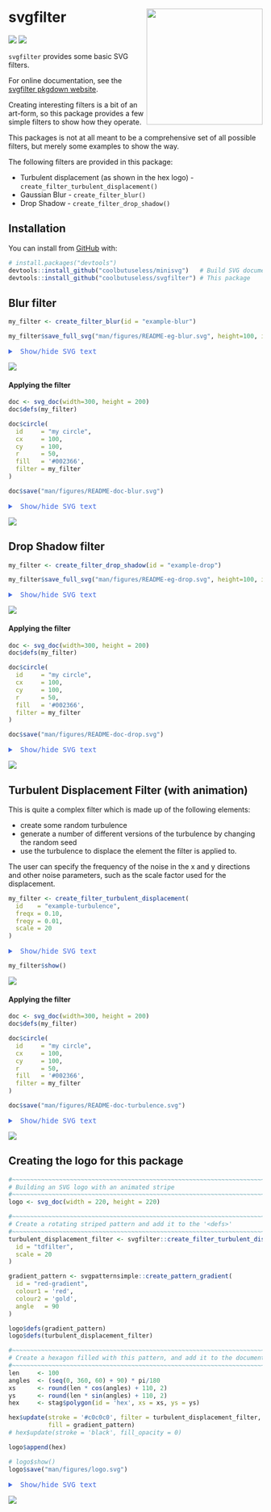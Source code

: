 
<!-- README.md is generated from README.Rmd. Please edit that file -->

# svgfilter <img src="man/figures/logo.svg" align="right" height=230/>

<!-- badges: start -->

![](http://img.shields.io/badge/cool-useless-green.svg)
![](http://img.shields.io/badge/devout-verse-blue.svg)
<!-- badges: end -->

`svgfilter` provides some basic SVG filters.

For online documentation, see the [svgfilter pkgdown
website](https://coolbutuseless.github.io/package/svgfilter/index.html).

Creating interesting filters is a bit of an art-form, so this package
provides a few simple filters to show how they operate.

This packages is not at all meant to be a comprehensive set of all
possible filters, but merely some examples to show the way.

The following filters are provided in this package:

  - Turbulent displacement (as shown in the hex logo) -
    `create_filter_turbulent_displacement()`
  - Gaussian Blur - `create_filter_blur()`
  - Drop Shadow - `create_filter_drop_shadow()`

## Installation

You can install from
[GitHub](https://github.com/coolbutuseless/svgfilter) with:

``` r
# install.packages("devtools")
devtools::install_github("coolbutuseless/minisvg")   # Build SVG documents with R
devtools::install_github("coolbutuseless/svgfilter") # This package
```

## Blur filter

``` r
my_filter <- create_filter_blur(id = "example-blur")

my_filter$save_full_svg("man/figures/README-eg-blur.svg", height=100, include_declaration = FALSE)
```

<pre><details closed><summary style='color: #4169E1;'> Show/hide SVG text </summary>&lt;filter id="example-blur" x="-20%" y="-20%" width="140%" height="150%"&gt;
  &lt;feGaussianBlur in="SourceGraphic" stdDeviation="3" /&gt;
&lt;/filter&gt;</details></pre>

<img src = "man/figures/README-eg-blur.svg">

#### Applying the filter

``` r
doc <- svg_doc(width=300, height = 200)
doc$defs(my_filter)

doc$circle(
  id     = "my circle",
  cx     = 100, 
  cy     = 100,
  r      = 50, 
  fill   = '#002366',
  filter = my_filter
)

doc$save("man/figures/README-doc-blur.svg")
```

<pre><details closed><summary style='color: #4169E1;'> Show/hide SVG text </summary>&lt;?xml version="1.0" encoding="UTF-8"?&gt;
&lt;svg width="300" height="200" viewBox="0 0 300 200" xmlns="http://www.w3.org/2000/svg" xmlns:xlink="http://www.w3.org/1999/xlink"&gt;
  &lt;defs&gt;
    &lt;filter id="example-blur" x="-20%" y="-20%" width="140%" height="150%"&gt;
      &lt;feGaussianBlur in="SourceGraphic" stdDeviation="3" /&gt;
    &lt;/filter&gt;
  &lt;/defs&gt;
  &lt;circle id="my circle" fill="#002366" filter="url('#example-blur')" cx="100" cy="100" r="50" /&gt;
&lt;/svg&gt;</details></pre>

<img src = "man/figures/README-doc-blur.svg">

## Drop Shadow filter

``` r
my_filter <- create_filter_drop_shadow(id = "example-drop")

my_filter$save_full_svg("man/figures/README-eg-drop.svg", height=100, include_declaration = FALSE)
```

<pre><details closed><summary style='color: #4169E1;'> Show/hide SVG text </summary>&lt;filter id="example-drop" x="-20%" y="-20%" width="140%" height="150%"&gt;
  &lt;feOffset in="SourceAlpha" dx="10" dy="10" result="offset_output" /&gt;
  &lt;feGaussianBlur in="offset_output" stdDeviation="3" result="blur_output" /&gt;
  &lt;feFlood flood-color="#bbb" result="flood_image" /&gt;
  &lt;feComposite in="flood_image" in2="blur_output" operator="in" result="composite_output" /&gt;
  &lt;feBlend in="SourceGraphic" in2="composite_output" mode="normal" /&gt;
&lt;/filter&gt;</details></pre>

<img src = "man/figures/README-eg-drop.svg">

#### Applying the filter

``` r
doc <- svg_doc(width=300, height = 200)
doc$defs(my_filter)

doc$circle(
  id     = "my circle",
  cx     = 100, 
  cy     = 100,
  r      = 50, 
  fill   = '#002366',
  filter = my_filter
)

doc$save("man/figures/README-doc-drop.svg")
```

<pre><details closed><summary style='color: #4169E1;'> Show/hide SVG text </summary>&lt;?xml version="1.0" encoding="UTF-8"?&gt;
&lt;svg width="300" height="200" viewBox="0 0 300 200" xmlns="http://www.w3.org/2000/svg" xmlns:xlink="http://www.w3.org/1999/xlink"&gt;
  &lt;defs&gt;
    &lt;filter id="example-drop" x="-20%" y="-20%" width="140%" height="150%"&gt;
      &lt;feOffset in="SourceAlpha" dx="10" dy="10" result="offset_output" /&gt;
      &lt;feGaussianBlur in="offset_output" stdDeviation="3" result="blur_output" /&gt;
      &lt;feFlood flood-color="#bbb" result="flood_image" /&gt;
      &lt;feComposite in="flood_image" in2="blur_output" operator="in" result="composite_output" /&gt;
      &lt;feBlend in="SourceGraphic" in2="composite_output" mode="normal" /&gt;
    &lt;/filter&gt;
  &lt;/defs&gt;
  &lt;circle id="my circle" fill="#002366" filter="url('#example-drop')" cx="100" cy="100" r="50" /&gt;
&lt;/svg&gt;</details></pre>

<img src = "man/figures/README-doc-drop.svg">

## Turbulent Displacement Filter (with animation)

This is quite a complex filter which is made up of the following
elements:

  - create some random turbulence
  - generate a number of different versions of the turbulence by
    changing the random seed
  - use the turbulence to displace the element the filter is applied to.

The user can specify the frequency of the noise in the x and y
directions and other noise parameters, such as the scale factor used for
the displacement.

``` r
my_filter <- create_filter_turbulent_displacement(
  id    = "example-turbulence", 
  freqx = 0.10, 
  freqy = 0.01,
  scale = 20
)
```

<pre><details closed><summary style='color: #4169E1;'> Show/hide SVG text </summary>&lt;filter id="example-turbulence" x="-30%" y="-30%" width="160%" height="160%"&gt;
  &lt;feTurbulence type="turbulence" baseFrequency="0.1 0.01" numOctaves="4" seed="1" result="turbulence"&gt;
    &lt;animate attributeName="seed" dur="2.5" repeatCount="indefinite" calcMode="discrete" values="1;2;3;4;5;6;7;8;9;10;11;12;13;14;15;16;17;18;19;20;1" keyTimes="0;0.05;0.1;0.15;0.2;0.25;0.3;0.35;0.4;0.45;0.5;0.55;0.6;0.65;0.7;0.75;0.8;0.85;0.9;0.95;1" /&gt;
  &lt;/feTurbulence&gt;
  &lt;feDisplacementMap in="SourceGraphic" in2="turbulence" scale="20" xChannelSelector="R" yChannelSelector="G" /&gt;
&lt;/filter&gt;</details></pre>

``` r
my_filter$show()
```

<img src = "man/figures/README-eg-turbulence.svg">

#### Applying the filter

``` r
doc <- svg_doc(width=300, height = 200)
doc$defs(my_filter)

doc$circle(
  id     = "my circle",
  cx     = 100, 
  cy     = 100,
  r      = 50, 
  fill   = '#002366',
  filter = my_filter
)

doc$save("man/figures/README-doc-turbulence.svg")
```

<pre><details closed><summary style='color: #4169E1;'> Show/hide SVG text </summary>&lt;?xml version="1.0" encoding="UTF-8"?&gt;
&lt;svg width="300" height="200" viewBox="0 0 300 200" xmlns="http://www.w3.org/2000/svg" xmlns:xlink="http://www.w3.org/1999/xlink"&gt;
  &lt;defs&gt;
    &lt;filter id="example-turbulence" x="-30%" y="-30%" width="160%" height="160%"&gt;
      &lt;feTurbulence type="turbulence" baseFrequency="0.1 0.01" numOctaves="4" seed="1" result="turbulence"&gt;
        &lt;animate attributeName="seed" dur="2.5" repeatCount="indefinite" calcMode="discrete" values="1;2;3;4;5;6;7;8;9;10;11;12;13;14;15;16;17;18;19;20;1" keyTimes="0;0.05;0.1;0.15;0.2;0.25;0.3;0.35;0.4;0.45;0.5;0.55;0.6;0.65;0.7;0.75;0.8;0.85;0.9;0.95;1" /&gt;
      &lt;/feTurbulence&gt;
      &lt;feDisplacementMap in="SourceGraphic" in2="turbulence" scale="20" xChannelSelector="R" yChannelSelector="G" /&gt;
    &lt;/filter&gt;
  &lt;/defs&gt;
  &lt;circle id="my circle" fill="#002366" filter="url('#example-turbulence')" cx="100" cy="100" r="50" /&gt;
&lt;/svg&gt;</details></pre>

<img src = "man/figures/README-doc-turbulence.svg">

## Creating the logo for this package

``` r
#~~~~~~~~~~~~~~~~~~~~~~~~~~~~~~~~~~~~~~~~~~~~~~~~~~~~~~~~~~~~~~~~~~~~~~~~~~~~~
# Building an SVG logo with an animated stripe
#~~~~~~~~~~~~~~~~~~~~~~~~~~~~~~~~~~~~~~~~~~~~~~~~~~~~~~~~~~~~~~~~~~~~~~~~~~~~~
logo <- svg_doc(width = 220, height = 220)

#~~~~~~~~~~~~~~~~~~~~~~~~~~~~~~~~~~~~~~~~~~~~~~~~~~~~~~~~~~~~~~~~~~~~~~~~~~~~~
# Create a rotating striped pattern and add it to the '<defs>' 
#~~~~~~~~~~~~~~~~~~~~~~~~~~~~~~~~~~~~~~~~~~~~~~~~~~~~~~~~~~~~~~~~~~~~~~~~~~~~~
turbulent_displacement_filter <- svgfilter::create_filter_turbulent_displacement(
  id = "tdfilter",
  scale = 20
)

gradient_pattern <- svgpatternsimple::create_pattern_gradient(
  id = "red-gradient",
  colour1 = 'red',
  colour2 = 'gold',
  angle   = 90
)

logo$defs(gradient_pattern)
logo$defs(turbulent_displacement_filter)

#~~~~~~~~~~~~~~~~~~~~~~~~~~~~~~~~~~~~~~~~~~~~~~~~~~~~~~~~~~~~~~~~~~~~~~~~~~~~~
# Create a hexagon filled with this pattern, and add it to the document
#~~~~~~~~~~~~~~~~~~~~~~~~~~~~~~~~~~~~~~~~~~~~~~~~~~~~~~~~~~~~~~~~~~~~~~~~~~~~~
len     <- 100
angles  <- (seq(0, 360, 60) + 90) * pi/180
xs      <- round(len * cos(angles) + 110, 2)
ys      <- round(len * sin(angles) + 110, 2)
hex     <- stag$polygon(id = 'hex', xs = xs, ys = ys)

hex$update(stroke = '#c0c0c0', filter = turbulent_displacement_filter,
           fill = gradient_pattern)
# hex$update(stroke = 'black', fill_opacity = 0)

logo$append(hex)

# logo$show()
logo$save("man/figures/logo.svg")
```

<pre><details closed><summary style='color: #4169E1;'> Show/hide SVG text </summary>&lt;?xml version="1.0" encoding="UTF-8"?&gt;
&lt;svg width="220" height="220" viewBox="0 0 220 220" xmlns="http://www.w3.org/2000/svg" xmlns:xlink="http://www.w3.org/1999/xlink"&gt;
  &lt;defs&gt;
    &lt;linearGradient id="red-gradient" x1="0%" y1="100%" x2="0%" y2="0%"&gt;
      &lt;stop offset="0%" style="stop-color:red;stop-opacity:1" /&gt;
      &lt;stop offset="100%" style="stop-color:gold;stop-opacity:1" /&gt;
    &lt;/linearGradient&gt;
  &lt;/defs&gt;
  &lt;defs&gt;
    &lt;filter id="tdfilter" x="-30%" y="-30%" width="160%" height="160%"&gt;
      &lt;feTurbulence type="turbulence" baseFrequency="0.05" numOctaves="4" seed="1" result="turbulence"&gt;
        &lt;animate attributeName="seed" dur="2.5" repeatCount="indefinite" calcMode="discrete" values="1;2;3;4;5;6;7;8;9;10;11;12;13;14;15;16;17;18;19;20;1" keyTimes="0;0.05;0.1;0.15;0.2;0.25;0.3;0.35;0.4;0.45;0.5;0.55;0.6;0.65;0.7;0.75;0.8;0.85;0.9;0.95;1" /&gt;
      &lt;/feTurbulence&gt;
      &lt;feDisplacementMap in="SourceGraphic" in2="turbulence" scale="20" xChannelSelector="R" yChannelSelector="G" /&gt;
    &lt;/filter&gt;
  &lt;/defs&gt;
  &lt;polygon points="110,210 23.4,160 23.4,60 110,10 196.6,60 196.6,160 110,210" id="hex" stroke="#c0c0c0" filter="url('#tdfilter')" fill="url('#red-gradient')" /&gt;
&lt;/svg&gt;</details></pre>

<img src = "man/figures/logo.svg">
